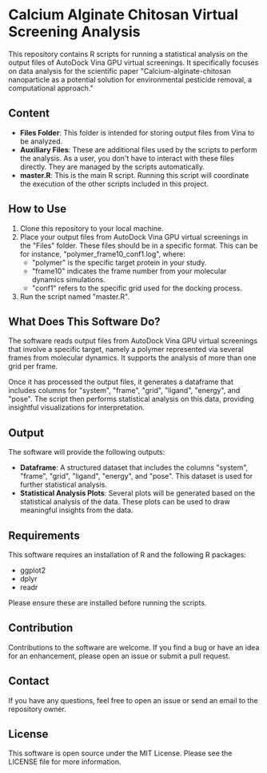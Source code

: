 # Calcium Alginate Chitosan Virtual Screening Analysis

This repository contains R scripts for running a statistical analysis on the output files of AutoDock Vina GPU virtual screenings. It specifically focuses on data analysis for the scientific paper "Calcium-alginate-chitosan nanoparticle as a potential solution for environmental pesticide removal, a computational approach."

## Content

- **Files Folder**: This folder is intended for storing output files from Vina to be analyzed.
- **Auxiliary Files**: These are additional files used by the scripts to perform the analysis. As a user, you don't have to interact with these files directly. They are managed by the scripts automatically.
- **master.R**: This is the main R script. Running this script will coordinate the execution of the other scripts included in this project.

## How to Use

1. Clone this repository to your local machine.
2. Place your output files from AutoDock Vina GPU virtual screenings in the "Files" folder. These files should be in a specific format. This can be for instance, "polymer_frame10_conf1.log", where:
   - "polymer" is the specific target protein in your study.
   - "frame10" indicates the frame number from your molecular dynamics simulations.
   - "conf1" refers to the specific grid used for the docking process.
3. Run the script named "master.R".

## What Does This Software Do?

The software reads output files from AutoDock Vina GPU virtual screenings that involve a specific target, namely a polymer represented via several frames from molecular dynamics. It supports the analysis of more than one grid per frame. 

Once it has processed the output files, it generates a dataframe that includes columns for "system", "frame", "grid", "ligand", "energy", and "pose". The script then performs statistical analysis on this data, providing insightful visualizations for interpretation.

## Output

The software will provide the following outputs:

- **Dataframe**: A structured dataset that includes the columns "system", "frame", "grid", "ligand", "energy", and "pose". This dataset is used for further statistical analysis.
- **Statistical Analysis Plots**: Several plots will be generated based on the statistical analysis of the data. These plots can be used to draw meaningful insights from the data.

## Requirements

This software requires an installation of R and the following R packages:

- ggplot2
- dplyr
- readr

Please ensure these are installed before running the scripts.

## Contribution

Contributions to the software are welcome. If you find a bug or have an idea for an enhancement, please open an issue or submit a pull request.

## Contact

If you have any questions, feel free to open an issue or send an email to the repository owner.

## License

This software is open source under the MIT License. Please see the LICENSE file for more information.
